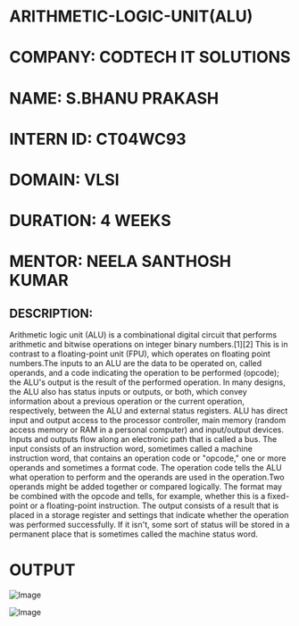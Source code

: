 # ARITHMETIC-LOGIC-UNIT(ALU)
# COMPANY: CODTECH IT SOLUTIONS    
# NAME: S.BHANU PRAKASH
# INTERN ID: CT04WC93
# DOMAIN: VLSI
# DURATION: 4 WEEKS
# MENTOR: NEELA SANTHOSH KUMAR
## DESCRIPTION: 
  Arithmetic logic unit (ALU) is a combinational digital circuit that performs arithmetic and bitwise operations on integer binary numbers.[1][2] This is in contrast to a floating-point unit (FPU), which operates on floating point numbers.The inputs to an ALU are the data to be operated on, called operands, and a code indicating the operation to be performed (opcode); the ALU's output is the result of the performed operation. In many designs, the ALU also has status inputs or outputs, or both, which convey information about a previous operation or the current operation, respectively, between the ALU and external status registers. ALU has direct input and output access to the processor controller, main memory (random access memory or RAM in a personal computer) and input/output devices. Inputs and outputs flow along an electronic path that is called a bus. The input consists of an instruction word, sometimes called a machine instruction word, that contains an operation code or "opcode," one or more operands and sometimes a format code. The operation code tells the ALU what operation to perform and the operands are used in the operation.Two operands might be added together or compared logically. The format may be combined with the opcode and tells, for example, whether this is a fixed-point or a floating-point instruction. The output consists of a result that is placed in a storage register and settings that indicate whether the operation was performed successfully. If it isn't, some sort of status will be stored in a permanent place that is sometimes called the machine status word.
# OUTPUT
![Image](https://github.com/user-attachments/assets/b15fbd67-dc96-49bd-bca4-1674c1611dd7)

![Image](https://github.com/user-attachments/assets/bffca839-f340-41cc-9cad-71ecf1a6fcb0)
